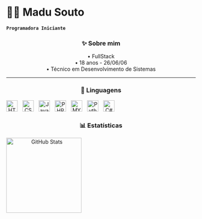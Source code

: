 # 👩‍💻 Madu Souto

**`Programadora Iniciante`**

<div align="center">

### ✨ Sobre mim

<a>•  FullStack</a><br>
<a>•  18 anos - 26/06/06</a><br>
<a>•  Técnico em Desenvolvimento de Sistemas</a>

---

### 🤖 Linguagens

<img 
    align="left" 
    alt="HTML"
    title="HTML" 
    width="30px" 
    style="padding-right: 10px;" 
    src="https://icongr.am/devicon/html5-original.svg?size=128&color=ffffff" 
/>
<img 
    align="left" 
    alt="CSS" 
    title="CSS"
    width="30px" 
    style="padding-right: 10px;" 
    src="https://icongr.am/devicon/css3-original.svg?size=128&color=ffffff" 
/>
<img 
    align="left" 
    alt="JavaScript" 
    title="JavaScript"
    width="30px" 
    style="padding-right: 10px;" 
    src="https://cdn.jsdelivr.net/gh/devicons/devicon@latest/icons/javascript/javascript-original.svg" 
/>

<img 
    align="left" 
    alt="PHP" 
    title="PHP"
    width="30px" 
    style="padding-right: 10px;" 
    src="https://icongr.am/devicon/php-original.svg?size=148&color=ffffff" 
/>

<img 
    align="left" 
    alt="MYSQL" 
    title="MYSQL"
    width="30px" 
    style="padding-right: 10px;" 
    src="https://icongr.am/devicon/mysql-original.svg?size=128&color=currentColor" 
/>

<img 
 align="left"
 alt="Python"
 title="Python"
 width="30px"
 style="padding-right: 10px;"
 src="https://icongr.am/devicon/python-original.svg?size=128&color=currentColor"
/>

<img 
 align="left"
 alt="C#"
 title="C#"
 width="30px"
 style="padding-right: 10px;"
 src="https://icongr.am/devicon/csharp-original.svg?size=128&color=ffffff"
/>


<br/>
<br/>

### 📊 Estatísticas

<p>
<img 
      align="left" 
      alt="GitHub Stats" 
      height="200" 
      src="https://github-readme-stats.vercel.app/api/top-langs/?username=souteduarda&theme=tokyonight&layout=compact&custom_title=Tecnologias&langs_count=9" 
  />

</p>
